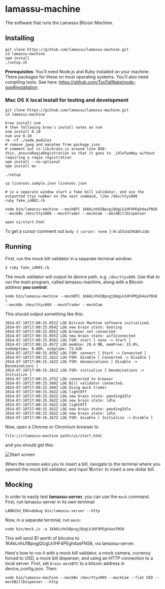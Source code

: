 # lamassu-machine
The software that runs the Lamassu Bitcoin Machine.

## Installing

```
git clone https://github.com/lamassu/lamassu-machine.git
cd lamassu-machine
npm install
./setup.sh
```

**Prerequisites**: You'll need Node.js and Ruby installed on your machine. There packages for these on most operating systems. You'll also need compiling tools. See here: https://github.com/TooTallNate/node-gyp#installation.

### Mac OS X local install for testing and development

```
git clone https://github.com/lamassu/lamassu-machine.git
cd lamassu-machine

brew install nvm
# then following brew's install notes on nvm
nvm install 0.10
nvm use 0.10
rm -rf ./node_modules
# remove jpeg and manatee from package.json
# comment out in lib/brain.js around line 850: this._ensureRaqiaRegistration so that it goes to _idleTwoWay without requiring a raqia registration
npm install --no-optional
npm install mv

./setup

cp licenses.sample.json licenses.json

# in a separate window start a fake bill validator, and use the outputted ttys number on the next command, like /dev/ttys008
ruby fake_id003.rb

node bin/lamassu-machine --mockBTC 1KAkLnhU1BpvgjQUgLk1HF4PEgh4asFNS8 --mockBv /dev/ttys008 --mockTrader --mockCam --mockBillDispenser

open ui/start.html
```

To get a cursor comment out `body { cursor: none }` in ui/css/main.css

## Running

First, run the mock bill validator in a separate terminal window:

```
$ ruby fake_id003.rb
```

The mock validator will output its device path, e.g. ```/dev/ttys009```.
Use that to run the main program, called lamassu-machine, along with a Bitcoin
address **you control**:

```
node bin/lamassu-machine --mockBTC 1KAkLnhU1BpvgjQUgLk1HF4PEgh4asFNS8 \
--mockBv /dev/ttys009 --mockTrader --mockCam
```

This should output something like this:

```
2014-07-18T17:00:15.052Z LOG Bitcoin Machine software initialized.
2014-07-18T17:00:15.054Z LOG new brain state: booting
2014-07-18T17:00:15.055Z LOG browser not connected
2014-07-18T17:00:15.055Z LOG new brain state: wifiConnected
2014-07-18T17:00:15.056Z LOG FSM: start [ none -> Start ]
2014-07-18T17:00:15.057Z LOG memUse: 29.4 MB, memFree: 15.0%, nodeUptime: 0.00h, osUptime: 73.63h
2014-07-18T17:00:15.059Z LOG FSM: connect [ Start -> Connected ]
2014-07-18T17:00:15.162Z LOG FSM: disable [ Connected -> Disable ]
2014-07-18T17:00:15.162Z LOG FSM: denominations [ Disable -> Denominations ]
2014-07-18T17:00:15.261Z LOG FSM: initialize [ Denominations -> Initialize ]
2014-07-18T17:00:15.375Z LOG connected to browser
2014-07-18T17:00:15.560Z LOG Bill validator connected.
2014-07-18T17:00:15.560Z LOG Using mock trader
2014-07-18T17:00:15.562Z LOG lightOff
2014-07-18T17:00:15.562Z LOG new brain state: pendingIdle
2014-07-18T17:00:15.562Z LOG new brain state: idle
2014-07-18T17:00:15.562Z LOG lightOff
2014-07-18T17:00:15.562Z LOG new brain state: pendingIdle
2014-07-18T17:00:15.562Z LOG new brain state: idle
2014-07-18T17:00:16.267Z LOG FSM: disable [ Initialize -> Disable ]
```

Now, open a Chrome or Chromium browser to

```
file:///<lamassu-machine path>/ui/start.html
```

and you should get this:

![Start screen](docs/images/start-screen.png)

When the screen asks you to insert a bill, navigate to the terminal
where you opened the mock bill validator, and input **1**<kbd>Enter</kbd>
to insert a one dollar bill.

## Mocking

In order to easily test **lamassu-server**, you can use the ```mock``` command.
First, run lamassu-server in its own terminal:

```
LAMASSU_ENV=debug bin/lamassu-server --http
```

Now, in a separate terminal, run ```mock```:

```
node bin/mock.js -a 1KAkLnhU1BpvgjQUgLk1HF4PEgh4asFNS8
```

This will send $1 worth of bitcoins to 1KAkLnhU1BpvgjQUgLk1HF4PEgh4asFNS8, via lamassu-server.

Here's how to run it with a mock bill validator, a mock camera, currency forced to USD,
a mock bill dispenser, and using an HTTP connection to a local server. First, set
```brain.mockBTC``` to a bitcoin address in device_config.json. Then:

```
node bin/lamassu-machine --mockBv /dev/ttys009 --mockCam --fiat USD --mockBillDispenser --http
```
